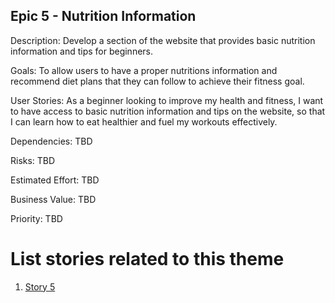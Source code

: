 ## Epic 5 - Nutrition Information

Description: Develop a section of the website that provides basic nutrition information and tips for beginners.

Goals: To allow users to have a proper nutritions information and recommend diet plans that they can follow to achieve their fitness goal.

User Stories: As a beginner looking to improve my health and fitness, I want to have access to basic nutrition information and tips on the website, so that I can learn how to eat healthier and fuel my workouts effectively.

Dependencies: TBD

Risks: TBD

Estimated Effort: TBD

Business Value: TBD

Priority: TBD

# List stories related to this theme
1. [Story 5](documentation/'templates/theme'/initiatives/epics/stories/story_template.md)



